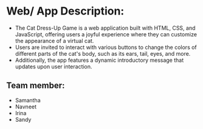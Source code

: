 # Web/ App Description:
- The Cat Dress-Up Game is a web application built with HTML, CSS, and JavaScript, offering users a joyful experience where they can customize the appearance of a virtual cat. 
- Users are invited to interact with various buttons to change the colors of different parts of the cat's body, such as its ears, tail, eyes, and more. 
- Additionally, the app features a dynamic introductory message that updates upon user interaction.

## Team member:
- Samantha
- Navneet
- Irina
- Sandy




